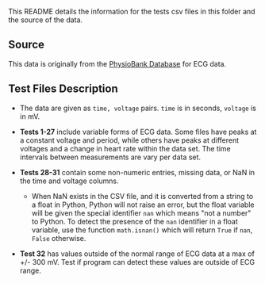 This README details the information for the tests csv files in this folder and
the source of the data.

## Source
This data is originally from the [PhysioBank
Database](https://physionet.org/physiobank/database/#ecg) for ECG data.

## Test Files Description
* The data are given as `time, voltage` pairs.  `time` is in seconds, `voltage`
is in mV.
* **Tests 1-27** include variable forms of ECG data. Some files have peaks at a
constant voltage and period, while others have peaks at different voltages and
a change in heart rate within the data set. The time intervals between
measurements are vary per data set.

* **Tests 28-31** contain some non-numeric entries, missing data, or NaN in 
the time and voltage columns.  
  - When NaN exists in the CSV file, and it is converted from a string to
    a float in Python, Python will not raise an error, but the float variable
    will be given the special identifier `nan` which means "not a number" to 
    Python.  To detect the presence of the `nan` identifier in a float 
    variable, use the function `math.isnan()` which will return `True` if 
    `nan`, `False` otherwise.
      
 * **Test 32** has values outside of the normal range of ECG data at a max of 
 +/- 300 mV. Test if program can detect these values are outside of ECG range.
